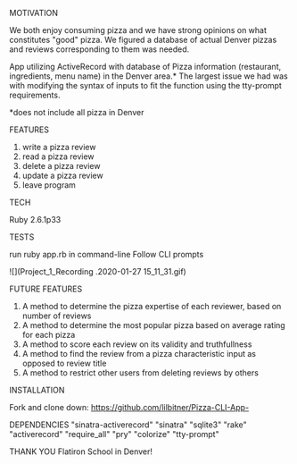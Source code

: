 MOTIVATION

We both enjoy consuming pizza and we have strong opinions on what constitutes "good" pizza. We figured a database of actual Denver pizzas and reviews corresponding to them was needed. 

App utilizing ActiveRecord with database of Pizza information (restaurant, ingredients, menu name) in the Denver area.* The largest issue we had was with modifying the syntax of inputs to fit the function using the tty-prompt requirements.

*does not include all pizza in Denver 

FEATURES

1. write a pizza review
2. read a pizza review
3. delete a pizza review 
4. update a pizza review 
5. leave program 

TECH 

Ruby 2.6.1p33 

TESTS 

run ruby app.rb in command-line 
Follow CLI prompts 


![](Project_1_Recording .2020-01-27 15_11_31.gif)


FUTURE FEATURES 

1. A method to determine the pizza expertise of each reviewer, based on number of reviews
2. A method to determine the most popular pizza based on average rating for each pizza 
3. A method to score each review on its validity and truthfullness 
4. A method to find the review from a pizza characteristic input as opposed to review title 
5. A method to restrict other users from deleting reviews by others 


INSTALLATION 

Fork and clone down: 
https://github.com/lilbitner/Pizza-CLI-App- 

DEPENDENCIES 
"sinatra-activerecord"
"sinatra"
"sqlite3"
"rake"
"activerecord"
"require_all"
"pry"
"colorize"
"tty-prompt"

THANK YOU
Flatiron School in Denver!

